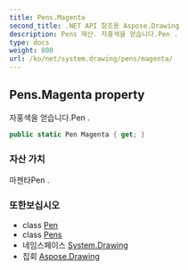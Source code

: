 ```yaml
---
title: Pens.Magenta
second_title: .NET API 참조용 Aspose.Drawing
description: Pens 재산. 자홍색을 얻습니다.Pen .
type: docs
weight: 800
url: /ko/net/system.drawing/pens/magenta/
---
```

## Pens.Magenta property

자홍색을 얻습니다.Pen .

```csharp
public static Pen Magenta { get; }
```

### 자산 가치

마젠타Pen .

### 또한보십시오

* class [Pen](../../pen/)
* class [Pens](../)
* 네임스페이스 [System.Drawing](../../pens/)
* 집회 [Aspose.Drawing](../../../)



